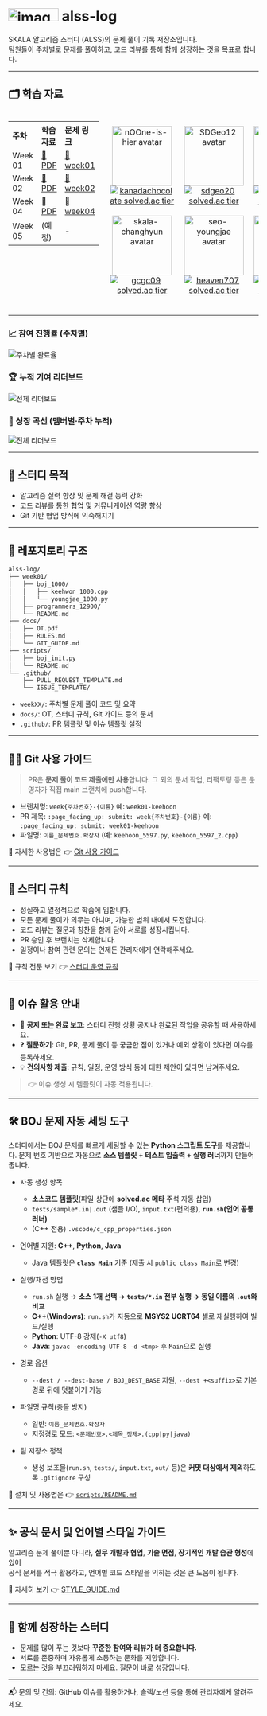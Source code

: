 # <img width="101.2" height="25.85" alt="image" src="https://github.com/user-attachments/assets/e3f14879-c39e-4a9d-bf07-afc3baaaf47c" /> alss-log

SKALA 알고리즘 스터디 (ALSS)의 문제 풀이 기록 저장소입니다.  
팀원들이 주차별로 문제를 풀이하고, 코드 리뷰를 통해 함께 성장하는 것을 목표로 합니다.

---

<h2>🗂️ 학습 자료</h2>

<!-- 래퍼: 중앙 정렬 -->
<div align="center">

  <!-- 2단 레이아웃 테이블 (왼쪽: 학습표 / 오른쪽: 프로필 그리드) -->
  <table border="0" cellspacing="0" cellpadding="0"
         style="border:0 !important; border-collapse:separate; margin:0 auto; width:100%; max-width:980px;">
    <tr>
      <!-- LEFT: 학습 자료 표 (기존 스타일 유지) -->
      <td valign="top" width="48%" style="border:0 !important; padding:0 12px 0 0;">
        <table border="0" cellspacing="0" cellpadding="6" style="width:100%;">
          <tr>
            <th align="left">주차</th>
            <th align="left">학습자료</th>
            <th align="left">문제 링크</th>
          </tr>
          <tr>
            <td>Week 01</td>
            <td><a href="./docs/study-note-week01.pdf">📄 PDF</a></td>
            <td><a href="./problems/week01">📂 week01</a></td>
          </tr>
          <tr>
            <td>Week 02</td>
            <td><a href="./docs/study-note-week02.pdf">📄 PDF</a></td>
            <td><a href="./problems/week02">📂 week02</a></td>
          </tr>
          <tr>
            <td>Week 04</td>
            <td><a href="./docs/study-note-week04.pdf">📄 PDF</a></td>
            <td><a href="./problems/week04">📂 week04</a></td>
          </tr>
          <tr>
            <td>Week 05</td>
            <td>(예정)</td>
            <td>-</td>
          </tr>
        </table>
      </td>
      <!-- RIGHT: 팀원 프로필 그리드 (테두리 완전 제거) -->
      <td valign="top" width="52%" style="border:0 !important; padding:0;">
        <table role="presentation" border="0" cellspacing="0" cellpadding="0"
               style="border:0 !important; border-collapse:separate; border-spacing:0; width:100%;">
          <tr>
            <td align="center" style="border:0 !important; padding:10px;">
              <a href="https://github.com/nOOne-is-hier" aria-label="GitHub: nOOne-is-hier">
                <img src="https://avatars.githubusercontent.com/nOOne-is-hier" width="120" alt="nOOne-is-hier avatar"/>
              </a><br/>
              <a href="https://solved.ac/profile/kanadachocolate"
                 rel="nofollow noopener noreferrer" aria-label="solved.ac: kanadachocolate">
                <img src="https://mazassumnida.wtf/api/mini/generate_badge?boj=kanadachocolate" alt="kanadachocolate solved.ac tier"/>
              </a>
            </td>
            <td align="center" style="border:0 !important; padding:10px;">
              <a href="https://github.com/SDGeo12" aria-label="GitHub: SDGeo12">
                <img src="https://avatars.githubusercontent.com/SDGeo12" width="120" alt="SDGeo12 avatar"/>
              </a><br/>
              <a href="https://solved.ac/profile/sdgeo20"
                 rel="nofollow noopener noreferrer" aria-label="solved.ac: sdgeo20">
                <img src="https://mazassumnida.wtf/api/mini/generate_badge?boj=sdgeo20" alt="sdgeo20 solved.ac tier"/>
              </a>
            </td>
            <td align="center" style="border:0 !important; padding:10px;">
              <a href="https://github.com/jiyunee02" aria-label="GitHub: jiyunee02">
                <img src="https://avatars.githubusercontent.com/jiyunee02" width="120" alt="jiyunee02 avatar"/>
              </a><br/>
              <a href="https://solved.ac/profile/jiyun301"
                 rel="nofollow noopener noreferrer" aria-label="solved.ac: jiyun301">
                <img src="https://mazassumnida.wtf/api/mini/generate_badge?boj=jiyun301" alt="jiyun301 solved.ac tier"/>
              </a>
            </td>
          </tr>
          <tr>
            <td align="center" style="border:0 !important; padding:10px;">
              <a href="https://github.com/skala-changhyun" aria-label="GitHub: skala-changhyun">
                <img src="https://avatars.githubusercontent.com/skala-changhyun" width="120" alt="skala-changhyun avatar"/>
              </a><br/>
              <a href="https://solved.ac/profile/gcgc09"
                 rel="nofollow noopener noreferrer" aria-label="solved.ac: gcgc09">
                <img src="https://mazassumnida.wtf/api/mini/generate_badge?boj=gcgc09" alt="gcgc09 solved.ac tier"/>
              </a>
            </td>
            <td align="center" style="border:0 !important; padding:10px;">
              <a href="https://github.com/seo-youngjae" aria-label="GitHub: seo-youngjae">
                <img src="https://avatars.githubusercontent.com/seo-youngjae" width="120" alt="seo-youngjae avatar"/>
              </a><br/>
              <a href="https://solved.ac/profile/heaven707"
                 rel="nofollow noopener noreferrer" aria-label="solved.ac: heaven707">
                <img src="https://mazassumnida.wtf/api/mini/generate_badge?boj=heaven707" alt="heaven707 solved.ac tier"/>
              </a>
            </td>
            <td align="center" style="border:0 !important; padding:10px;">
              <a href="https://github.com/JinYeopKang" aria-label="GitHub: JinYeopKang">
                <img src="https://avatars.githubusercontent.com/JinYeopKang" width="120" alt="JinYeopKang avatar"/>
              </a><br/>
              <a href="https://solved.ac/profile/jyyj14587"
                 rel="nofollow noopener noreferrer" aria-label="solved.ac: jyyj14587">
                <img src="https://mazassumnida.wtf/api/mini/generate_badge?boj=jyyj14587" alt="jyyj14587 solved.ac tier"/>
              </a>
            </td>
          </tr>
        </table>
      </td>
    </tr>
  </table>

</div>

---

### 📈 참여 진행률 (주차별)

![주차별 완료율](assets/weekly-heatmap.svg)

### 🏆 누적 기여 리더보드

![전체 리더보드](assets/leaderboard.svg)

### 🌱 성장 곡선 (멤버별·주차 누적)

![전체 리더보드](assets/trend-multiples.svg)

---

## 🚩 스터디 목적

- 알고리즘 실력 향상 및 문제 해결 능력 강화
- 코드 리뷰를 통한 협업 및 커뮤니케이션 역량 향상
- Git 기반 협업 방식에 익숙해지기

---

## 📁 레포지토리 구조

```bash
alss-log/
├── week01/
│   ├── boj_1000/
│   │   ├── keehwon_1000.cpp
│   │   └── youngjae_1000.py
│   ├── programmers_12900/
│   └── README.md
├── docs/
│   ├── OT.pdf
│   ├── RULES.md
│   └── GIT_GUIDE.md
├── scripts/
│   ├── boj_init.py
│   └── README.md
└── .github/
    ├── PULL_REQUEST_TEMPLATE.md
    └── ISSUE_TEMPLATE/
````

- `weekXX/`: 주차별 문제 풀이 코드 및 요약
- `docs/`: OT, 스터디 규칙, Git 가이드 등의 문서
- `.github/`: PR 템플릿 및 이슈 템플릿 설정

---

## 🧑‍💻 Git 사용 가이드

> PR은 **문제 풀이 코드 제출에만 사용**합니다.
> 그 외의 문서 작업, 리팩토링 등은 운영자가 직접 main 브랜치에 push합니다.

- 브랜치명: `week{주차번호}-{이름}`
  예: `week01-keehoon`
- PR 제목: `:page_facing_up: submit: week{주차번호}-{이름}`
  예: `:page_facing_up: submit: week01-keehoon`
- 파일명: `이름_문제번호.확장자` (예: `keehoon_5597.py`, `keehoon_5597_2.cpp`)

📘 자세한 사용법은 👉 [Git 사용 가이드](./docs/GIT_GUIDE.md)

---

## 📌 스터디 규칙

- 성실하고 열정적으로 학습에 임합니다.
- 모든 문제 풀이가 의무는 아니며, 가능한 범위 내에서 도전합니다.
- 코드 리뷰는 질문과 칭찬을 함께 담아 서로를 성장시킵니다.
- PR 승인 후 브랜치는 삭제합니다.
- 일정이나 참여 관련 문의는 언제든 관리자에게 연락해주세요.

📃 규칙 전문 보기 👉 [스터디 운영 규칙](./docs/RULES.md)

---

## 📝 이슈 활용 안내

- 📢 **공지 또는 완료 보고**: 스터디 진행 상황 공지나 완료된 작업을 공유할 때 사용하세요.
- ❓ **질문하기**: Git, PR, 문제 풀이 등 궁금한 점이 있거나 예외 상황이 있다면 이슈를 등록하세요.
- 💡 **건의사항 제출**: 규칙, 일정, 운영 방식 등에 대한 제안이 있다면 남겨주세요.

> 👉 이슈 생성 시 템플릿이 자동 적용됩니다.

---

## 🛠️ BOJ 문제 자동 세팅 도구

스터디에서는 BOJ 문제를 빠르게 세팅할 수 있는 **Python 스크립트 도구**를 제공합니다.
문제 번호 기반으로 자동으로 **소스 템플릿 + 테스트 입출력 + 실행 러너**까지 만들어 줍니다.

- 자동 생성 항목

  - **소스코드 템플릿**(파일 상단에 **solved.ac 메타** 주석 자동 삽입)
  - `tests/sample*.in|.out` (샘플 I/O), `input.txt`(편의용), **`run.sh`(언어 공통 러너)**
  - (C++ 전용) `.vscode/c_cpp_properties.json`
- 언어별 지원: **C++**, **Python**, **Java**

  - Java 템플릿은 **`class Main`** 기준 (제출 시 `public class Main`로 변경)
- 실행/채점 방법

  - `run.sh` 실행 → **소스 1개 선택 → `tests/*.in` 전부 실행 → 동일 이름의 `.out`와 비교**
  - **C++(Windows)**: `run.sh`가 자동으로 **MSYS2 UCRT64** 셸로 재실행하여 빌드/실행
  - **Python**: UTF-8 강제(`-X utf8`)
  - **Java**: `javac -encoding UTF-8 -d <tmp>` 후 `Main`으로 실행
- 경로 옵션

  - `--dest / --dest-base / BOJ_DEST_BASE` 지원, `--dest +<suffix>`로 기본 경로 뒤에 덧붙이기 가능
- 파일명 규칙(충돌 방지)

  - 일반: `이름_문제번호.확장자`
  - 지정경로 모드: `<문제번호>.<제목_정제>.(cpp|py|java)`
- 팀 저장소 정책

  - 생성 보조물(`run.sh`, `tests/`, `input.txt`, `out/` 등)은 **커밋 대상에서 제외**하도록 `.gitignore` 구성

📘 설치 및 사용법은 👉 [`scripts/README.md`](./scripts/README.md)

---

## ✨ 공식 문서 및 언어별 스타일 가이드

알고리즘 문제 풀이뿐 아니라, **실무 개발과 협업**, **기술 면접**, **장기적인 개발 습관 형성**에 있어  
공식 문서를 적극 활용하고, 언어별 코드 스타일을 익히는 것은 큰 도움이 됩니다.

📘 자세히 보기 👉 [STYLE_GUIDE.md](./docs/STYLE_GUIDE.md)

---

## 🙌 함께 성장하는 스터디

- 문제를 많이 푸는 것보다 **꾸준한 참여와 리뷰가 더 중요합니다.**
- 서로를 존중하며 자유롭게 소통하는 문화를 지향합니다.
- 모르는 것을 부끄러워하지 마세요. 질문이 바로 성장입니다.

---

📬 문의 및 건의: GitHub 이슈를 활용하거나, 슬랙/노션 등을 통해 관리자에게 알려주세요.
